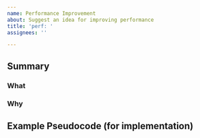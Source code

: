 ```yaml
---
name: Performance Improvement
about: Suggest an idea for improving performance
title: 'perf: '
assignees: ''

---
```


<!-- Please search this project's existing issues to avoid creating duplicates -->

## Summary

### What

<!-- Explain what the improvement is -->

### Why

<!-- Explain why the improvement should be implemented -->

## Example Pseudocode (for implementation)

<!-- If you have ideas on how the improvement should be implemented, you can them here -->
